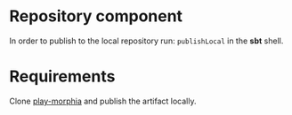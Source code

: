 # Repository component
In order to publish to the local repository run: `publishLocal` in the **sbt** shell.

# Requirements
Clone [play-morphia](https://github.com/morellik/play-morphia) and publish the artifact locally.